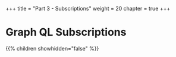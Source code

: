 +++
title = "Part 3 - Subscriptions"
weight = 20
chapter = true
+++

# Graph QL Subscriptions

{{% children showhidden="false" %}}

